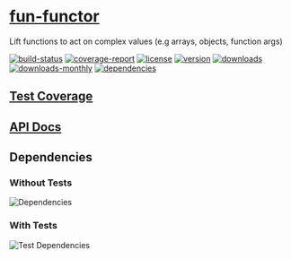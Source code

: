 # [fun-functor](https://bagrounds.gitlab.io/fun-functor)

Lift functions to act on complex values (e.g arrays, objects, function args)

[![build-status](https://gitlab.com/bagrounds/fun-functor/badges/master/build.svg)](https://gitlab.com/bagrounds/fun-functor/commits/master)
[![coverage-report](https://gitlab.com/bagrounds/fun-functor/badges/master/coverage.svg)](https://gitlab.com/bagrounds/fun-functor/commits/master)
[![license](https://img.shields.io/npm/l/fun-functor.svg)](https://www.npmjs.com/package/fun-functor)
[![version](https://img.shields.io/npm/v/fun-functor.svg)](https://www.npmjs.com/package/fun-functor)
[![downloads](https://img.shields.io/npm/dt/fun-functor.svg)](https://www.npmjs.com/package/fun-functor)
[![downloads-monthly](https://img.shields.io/npm/dm/fun-functor.svg)](https://www.npmjs.com/package/fun-functor)
[![dependencies](https://david-dm.org/bagrounds/fun-functor/status.svg)](https://david-dm.org/bagrounds/fun-functor)

## [Test Coverage](https://bagrounds.gitlab.io/fun-functor/coverage/lcov-report/index.html)

## [API Docs](https://bagrounds.gitlab.io/fun-functor/docs/index.html)

## Dependencies

### Without Tests

![Dependencies](https://bagrounds.gitlab.io/fun-functor/img/dependencies.svg)

### With Tests

![Test Dependencies](https://bagrounds.gitlab.io/fun-functor/img/dependencies-test.svg)

